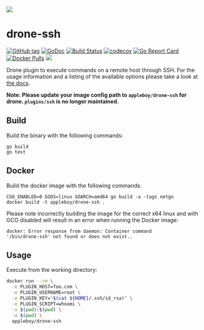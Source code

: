 <img src="ssh.png">

# drone-ssh

[![GitHub tag](https://img.shields.io/github/tag/appleboy/drone-ssh.svg)](https://github.com/appleboy/drone-ssh/releases) [![GoDoc](https://godoc.org/github.com/appleboy/drone-ssh?status.svg)](https://godoc.org/github.com/appleboy/drone-ssh) [![Build Status](http://drone.wu-boy.com/api/badges/appleboy/drone-ssh/status.svg)](http://drone.wu-boy.com/appleboy/drone-ssh) [![codecov](https://codecov.io/gh/appleboy/drone-ssh/branch/master/graph/badge.svg)](https://codecov.io/gh/appleboy/drone-ssh) [![Go Report Card](https://goreportcard.com/badge/github.com/appleboy/drone-ssh)](https://goreportcard.com/report/github.com/appleboy/drone-ssh) [![Docker Pulls](https://img.shields.io/docker/pulls/appleboy/drone-ssh.svg)](https://hub.docker.com/r/appleboy/drone-ssh/) [![](https://images.microbadger.com/badges/image/appleboy/drone-ssh.svg)](https://microbadger.com/images/appleboy/drone-ssh "Get your own image badge on microbadger.com")

Drone plugin to execute commands on a remote host through SSH. For the usage
information and a listing of the available options please take a look at [the docs](http://plugins.drone.io/appleboy/drone-ssh/).

**Note: Please update your image config path to `appleboy/drone-ssh` for drone. `plugins/ssh` is no longer maintained.**

## Build

Build the binary with the following commands:

```
go build
go test
```

## Docker

Build the docker image with the following commands:

```
CGO_ENABLED=0 GOOS=linux GOARCH=amd64 go build -a -tags netgo
docker build -t appleboy/drone-ssh .
```

Please note incorrectly building the image for the correct x64 linux and with
GCO disabled will result in an error when running the Docker image:

```
docker: Error response from daemon: Container command
'/bin/drone-ssh' not found or does not exist..
```

## Usage

Execute from the working directory:

```sh
docker run --rm \
  -e PLUGIN_HOST=foo.com \
  -e PLUGIN_USERNAME=root \
  -e PLUGIN_KEY="$(cat ${HOME}/.ssh/id_rsa)" \
  -e PLUGIN_SCRIPT=whoami \
  -v $(pwd):$(pwd) \
  -w $(pwd) \
  appleboy/drone-ssh
```
